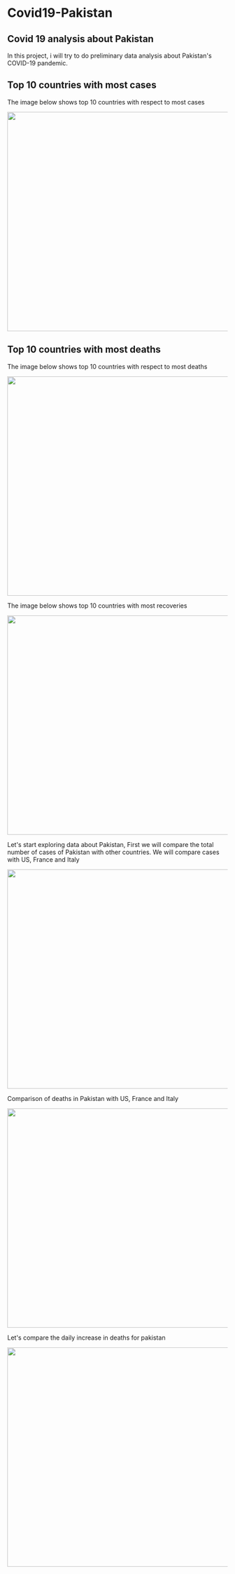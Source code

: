 # Covid19-Pakistan
## Covid 19 analysis about Pakistan
In this project, i will try to do preliminary data analysis about Pakistan's COVID-19 pandemic.
## Top 10 countries with most cases

The image below shows top 10 countries with respect to most cases
<p align="center">
  <img width="700" height="500" src="https://github.com/fahadalisarwar1/Covid19-Pakistan/blob/master/images/Top_10_case.png">
</p>


## Top 10 countries with most deaths

The image below shows top 10 countries with respect to most deaths
<p align="center">
  <img width="700" height="500" src="https://github.com/fahadalisarwar1/Covid19-Pakistan/blob/master/images/Top_10_death.png">
</p>


The image below shows top 10 countries with most recoveries
<p align="center">
  <img width="700" height="500" src="https://github.com/fahadalisarwar1/Covid19-Pakistan/blob/master/images/Top_10_recover.png">
</p>



Let's start exploring data about Pakistan, First we will compare the total number of cases of Pakistan with other countries.
We will compare cases with US, France and Italy

<p align="center">
  <img width="700" height="500" src="https://github.com/fahadalisarwar1/Covid19-Pakistan/blob/master/images/comparison_Pakistan_US_France_Italy_cases.png">
</p>

Comparison of deaths in Pakistan with US, France and Italy



<p align="center">
  <img width="700" height="500" src="https://github.com/fahadalisarwar1/Covid19-Pakistan/blob/master/images/comparison_Pakistan_US_France_Italy_death.png">
</p>



Let's compare the daily increase in deaths for pakistan

<p align="center">
  <img width="700" height="500" src="https://github.com/fahadalisarwar1/Covid19-Pakistan/blob/master/images/Daily_death_Pakistan.png">
</p>
